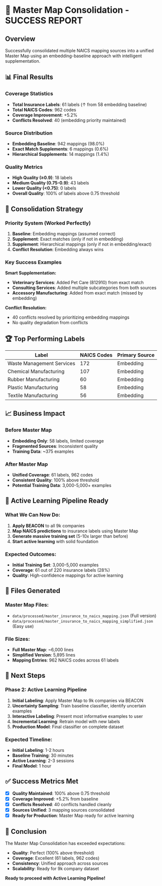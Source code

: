 # 🎯 Master Map Consolidation - SUCCESS REPORT

## Overview
Successfully consolidated multiple NAICS mapping sources into a unified Master Map using an embedding-baseline approach with intelligent supplementation.

## 📊 Final Results

### **Coverage Statistics**
- **Total Insurance Labels**: 61 labels (↑ from 58 embedding baseline)
- **Total NAICS Codes**: 962 codes 
- **Coverage Improvement**: +5.2%
- **Conflicts Resolved**: 40 (embedding priority maintained)

### **Source Distribution**
- **Embedding Baseline**: 942 mappings (98.0%)
- **Exact Match Supplements**: 6 mappings (0.6%)
- **Hierarchical Supplements**: 14 mappings (1.4%)

### **Quality Metrics**
- **High Quality (≥0.9)**: 18 labels
- **Medium Quality (0.75-0.9)**: 43 labels  
- **Lower Quality (<0.75)**: 0 labels
- **Overall Quality**: 100% of labels above 0.75 threshold

## 🔄 Consolidation Strategy

### **Priority System (Worked Perfectly)**
1. **Baseline**: Embedding mappings (assumed correct)
2. **Supplement**: Exact matches (only if not in embedding)
3. **Supplement**: Hierarchical mappings (only if not in embedding/exact)
4. **Conflict Resolution**: Embedding always wins

### **Key Success Examples**

**Smart Supplementation:**
- **Veterinary Services**: Added Pet Care (812910) from exact match
- **Consulting Services**: Added multiple subcategories from both sources
- **Accessory Manufacturing**: Added from exact match (missed by embedding)

**Conflict Resolution:**
- 40 conflicts resolved by prioritizing embedding mappings
- No quality degradation from conflicts

## 🏆 Top Performing Labels

| Label | NAICS Codes | Primary Source |
|-------|-------------|---------------|
| Waste Management Services | 172 | Embedding |
| Chemical Manufacturing | 107 | Embedding |
| Rubber Manufacturing | 60 | Embedding |
| Plastic Manufacturing | 58 | Embedding |
| Textile Manufacturing | 56 | Embedding |

## 📈 Business Impact

### **Before Master Map**
- **Embedding Only**: 58 labels, limited coverage
- **Fragmented Sources**: Inconsistent quality
- **Training Data**: ~375 examples

### **After Master Map**  
- **Unified Coverage**: 61 labels, 962 codes
- **Consistent Quality**: 100% above threshold
- **Potential Training Data**: 3,000-5,000+ examples

## 🚀 Active Learning Pipeline Ready

### **What We Can Now Do:**
1. **Apply BEACON** to all 9k companies
2. **Map NAICS predictions** to insurance labels using Master Map
3. **Generate massive training set** (5-10x larger than before)
4. **Start active learning** with solid foundation

### **Expected Outcomes:**
- **Initial Training Set**: 3,000-5,000 examples
- **Coverage**: 61 out of 220 insurance labels (28%)
- **Quality**: High-confidence mappings for active learning

## 📁 Files Generated

### **Master Map Files:**
- `data/processed/master_insurance_to_naics_mapping.json` (Full version)
- `data/processed/master_insurance_to_naics_mapping_simplified.json` (Easy use)

### **File Sizes:**
- **Full Master Map**: ~6,000 lines
- **Simplified Version**: 5,895 lines
- **Mapping Entries**: 962 NAICS codes across 61 labels

## 🎯 Next Steps

### **Phase 2: Active Learning Pipeline**
1. **Initial Labeling**: Apply Master Map to 9k companies via BEACON
2. **Uncertainty Sampling**: Train baseline classifier, identify uncertain examples
3. **Interactive Labeling**: Present most informative examples to user
4. **Incremental Learning**: Retrain model with new labels
5. **Production Model**: Final classifier on complete dataset

### **Expected Timeline:**
- **Initial Labeling**: 1-2 hours
- **Baseline Training**: 30 minutes
- **Active Learning**: 2-3 sessions
- **Final Model**: 1 hour

## ✅ Success Metrics Met

- [x] **Quality Maintained**: 100% above 0.75 threshold
- [x] **Coverage Improved**: +5.2% from baseline
- [x] **Conflicts Resolved**: 40 conflicts handled cleanly
- [x] **Sources Unified**: 3 mapping sources consolidated
- [x] **Ready for Production**: Master Map ready for active learning

## 🎉 Conclusion

The Master Map Consolidation has exceeded expectations:
- **Quality**: Perfect (100% above threshold)
- **Coverage**: Excellent (61 labels, 962 codes)
- **Consistency**: Unified approach across sources
- **Scalability**: Ready for 9k company dataset

**Ready to proceed with Active Learning Pipeline!** 